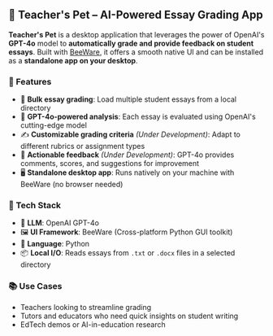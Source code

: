 ## 📝 Teacher's Pet – AI-Powered Essay Grading App

**Teacher's Pet** is a desktop application that leverages the power of OpenAI's **GPT-4o** model to **automatically grade and provide feedback on student essays**. Built with [BeeWare](https://beeware.org/), it offers a smooth native UI and can be installed as a **standalone app on your desktop**.

### 🚀 Features

- 📂 **Bulk essay grading**: Load multiple student essays from a local directory  
- 🤖 **GPT-4o-powered analysis**: Each essay is evaluated using OpenAI's cutting-edge model  
- ✍️ **Customizable grading criteria** *(Under Development)*: Adapt to different rubrics or assignment types  
- 💬 **Actionable feedback** *(Under Development)*: GPT-4o provides comments, scores, and suggestions for improvement  
- 🖥️ **Standalone desktop app**: Runs natively on your machine with BeeWare (no browser needed)

### 🔧 Tech Stack

- 🧠 **LLM**: OpenAI GPT-4o  
- 🖼️ **UI Framework**: BeeWare (Cross-platform Python GUI toolkit)  
- 🐍 **Language**: Python  
- 📦 **Local I/O**: Reads essays from `.txt` or `.docx` files in a selected directory

### 📚 Use Cases

- Teachers looking to streamline grading  
- Tutors and educators who need quick insights on student writing  
- EdTech demos or AI-in-education research
